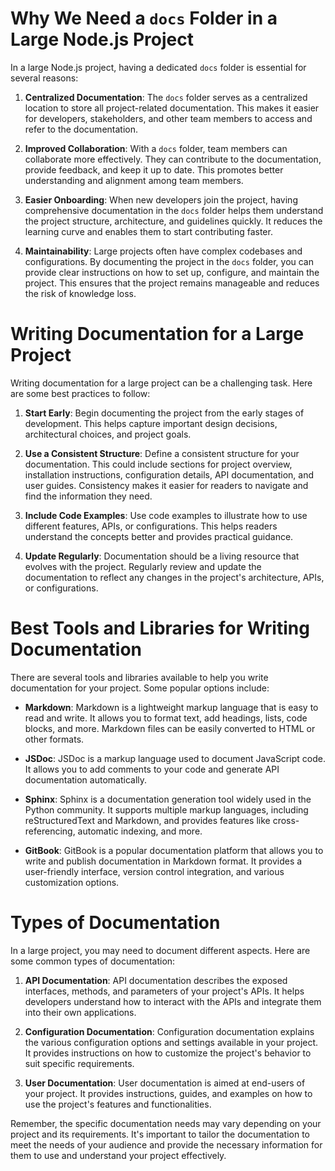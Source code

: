 # Why We Need a `docs` Folder in a Large Node.js Project

In a large Node.js project, having a dedicated `docs` folder is essential for several reasons:

1. **Centralized Documentation**: The `docs` folder serves as a centralized location to store all project-related documentation. This makes it easier for developers, stakeholders, and other team members to access and refer to the documentation.

2. **Improved Collaboration**: With a `docs` folder, team members can collaborate more effectively. They can contribute to the documentation, provide feedback, and keep it up to date. This promotes better understanding and alignment among team members.

3. **Easier Onboarding**: When new developers join the project, having comprehensive documentation in the `docs` folder helps them understand the project structure, architecture, and guidelines quickly. It reduces the learning curve and enables them to start contributing faster.

4. **Maintainability**: Large projects often have complex codebases and configurations. By documenting the project in the `docs` folder, you can provide clear instructions on how to set up, configure, and maintain the project. This ensures that the project remains manageable and reduces the risk of knowledge loss.

# Writing Documentation for a Large Project

Writing documentation for a large project can be a challenging task. Here are some best practices to follow:

1. **Start Early**: Begin documenting the project from the early stages of development. This helps capture important design decisions, architectural choices, and project goals.

2. **Use a Consistent Structure**: Define a consistent structure for your documentation. This could include sections for project overview, installation instructions, configuration details, API documentation, and user guides. Consistency makes it easier for readers to navigate and find the information they need.

3. **Include Code Examples**: Use code examples to illustrate how to use different features, APIs, or configurations. This helps readers understand the concepts better and provides practical guidance.

4. **Update Regularly**: Documentation should be a living resource that evolves with the project. Regularly review and update the documentation to reflect any changes in the project's architecture, APIs, or configurations.

# Best Tools and Libraries for Writing Documentation

There are several tools and libraries available to help you write documentation for your project. Some popular options include:

- **Markdown**: Markdown is a lightweight markup language that is easy to read and write. It allows you to format text, add headings, lists, code blocks, and more. Markdown files can be easily converted to HTML or other formats.

- **JSDoc**: JSDoc is a markup language used to document JavaScript code. It allows you to add comments to your code and generate API documentation automatically.

- **Sphinx**: Sphinx is a documentation generation tool widely used in the Python community. It supports multiple markup languages, including reStructuredText and Markdown, and provides features like cross-referencing, automatic indexing, and more.

- **GitBook**: GitBook is a popular documentation platform that allows you to write and publish documentation in Markdown format. It provides a user-friendly interface, version control integration, and various customization options.

# Types of Documentation

In a large project, you may need to document different aspects. Here are some common types of documentation:

1. **API Documentation**: API documentation describes the exposed interfaces, methods, and parameters of your project's APIs. It helps developers understand how to interact with the APIs and integrate them into their own applications.

2. **Configuration Documentation**: Configuration documentation explains the various configuration options and settings available in your project. It provides instructions on how to customize the project's behavior to suit specific requirements.

3. **User Documentation**: User documentation is aimed at end-users of your project. It provides instructions, guides, and examples on how to use the project's features and functionalities.

Remember, the specific documentation needs may vary depending on your project and its requirements. It's important to tailor the documentation to meet the needs of your audience and provide the necessary information for them to use and understand your project effectively.
